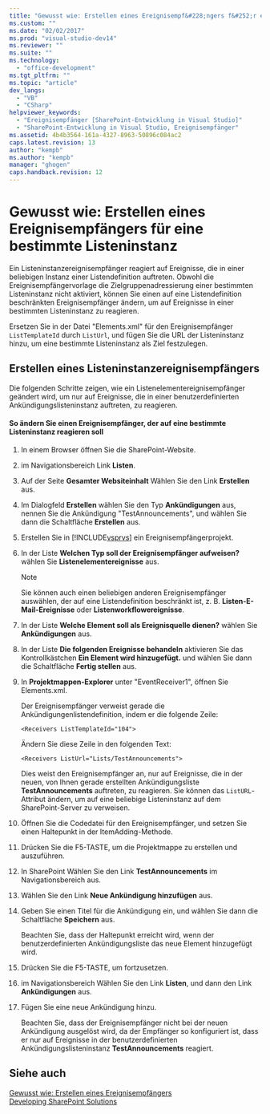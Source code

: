 ```yaml
---
title: "Gewusst wie: Erstellen eines Ereignisempf&#228;ngers f&#252;r eine bestimmte Listeninstanz | Microsoft Docs"
ms.custom: ""
ms.date: "02/02/2017"
ms.prod: "visual-studio-dev14"
ms.reviewer: ""
ms.suite: ""
ms.technology: 
  - "office-development"
ms.tgt_pltfrm: ""
ms.topic: "article"
dev_langs: 
  - "VB"
  - "CSharp"
helpviewer_keywords: 
  - "Ereignisempfänger [SharePoint-Entwicklung in Visual Studio]"
  - "SharePoint-Entwicklung in Visual Studio, Ereignisempfänger"
ms.assetid: 4b4b3564-161a-4327-8963-50896c084ac2
caps.latest.revision: 13
author: "kempb"
ms.author: "kempb"
manager: "ghogen"
caps.handback.revision: 12
---
```

# Gewusst wie: Erstellen eines Ereignisempf&#228;ngers f&#252;r eine bestimmte Listeninstanz
  Ein Listeninstanzereignisempfänger reagiert auf Ereignisse, die in einer beliebigen Instanz einer Listendefinition auftreten.  Obwohl die Ereignisempfängervorlage die Zielgruppenadressierung einer bestimmten Listeninstanz nicht aktiviert, können Sie einen auf eine Listendefinition beschränkten Ereignisempfänger ändern, um auf Ereignisse in einer bestimmten Listeninstanz zu reagieren.  
  
 Ersetzen Sie in der Datei "Elements.xml" für den Ereignisempfänger `ListTemplateId` durch `ListUrl`, und fügen Sie die URL der Listeninstanz hinzu, um eine bestimmte Listeninstanz als Ziel festzulegen.  
  
## Erstellen eines Listeninstanzereignisempfängers  
 Die folgenden Schritte zeigen, wie ein Listenelementereignisempfänger geändert wird, um nur auf Ereignisse, die in einer benutzerdefinierten Ankündigungslisteninstanz auftreten, zu reagieren.  
  
#### So ändern Sie einen Ereignisempfänger, der auf eine bestimmte Listeninstanz reagieren soll  
  
1.  In einem Browser öffnen Sie die SharePoint\-Website.  
  
2.  im Navigationsbereich Link **Listen**.  
  
3.  Auf der Seite **Gesamter Websiteinhalt** Wählen Sie den Link **Erstellen** aus.  
  
4.  Im Dialogfeld **Erstellen** wählen Sie den Typ **Ankündigungen** aus, nennen Sie die Ankündigung "TestAnnouncements", und wählen Sie dann die Schaltfläche **Erstellen** aus.  
  
5.  Erstellen Sie in [!INCLUDE[vsprvs](../sharepoint/includes/vsprvs-md.md)] ein Ereignisempfängerprojekt.  
  
6.  In der Liste **Welchen Typ soll der Ereignisempfänger aufweisen?** wählen Sie **Listenelementereignisse** aus.  
  
    > [!NOTE]  
    >  Sie können auch einen beliebigen anderen Ereignisempfänger auswählen, der auf eine Listendefinition beschränkt ist, z. B. **Listen\-E\-Mail\-Ereignisse** oder **Listenworkflowereignisse**.  
  
7.  In der Liste **Welche Element soll als Ereignisquelle dienen?** wählen Sie **Ankündigungen** aus.  
  
8.  In der Liste **Die folgenden Ereignisse behandeln** aktivieren Sie das Kontrollkästchen **Ein Element wird hinzugefügt.** und wählen Sie dann die Schaltfläche **Fertig stellen** aus.  
  
9. In **Projektmappen\-Explorer** unter "EventReceiver1", öffnen Sie Elements.xml.  
  
     Der Ereignisempfänger verweist gerade die Ankündigungenlistendefinition, indem er die folgende Zeile:  
  
    ```  
    <Receivers ListTemplateId="104">  
    ```  
  
     Ändern Sie diese Zeile in den folgenden Text:  
  
    ```  
    <Receivers ListUrl="Lists/TestAnnouncements">  
    ```  
  
     Dies weist den Ereignisempfänger an, nur auf Ereignisse, die in der neuen, von Ihnen gerade erstellten Ankündigungsliste **TestAnnouncements** auftreten, zu reagieren.  Sie können das `ListURL`\-Attribut ändern, um auf eine beliebige Listeninstanz auf dem SharePoint\-Server zu verweisen.  
  
10. Öffnen Sie die Codedatei für den Ereignisempfänger, und setzen Sie einen Haltepunkt in der ItemAdding\-Methode.  
  
11. Drücken Sie die F5\-TASTE, um die Projektmappe zu erstellen und auszuführen.  
  
12. In SharePoint Wählen Sie den Link **TestAnnouncements** im Navigationsbereich aus.  
  
13. Wählen Sie den Link **Neue Ankündigung hinzufügen** aus.  
  
14. Geben Sie einen Titel für die Ankündigung ein, und wählen Sie dann die Schaltfläche **Speichern** aus.  
  
     Beachten Sie, dass der Haltepunkt erreicht wird, wenn der benutzerdefinierten Ankündigungsliste das neue Element hinzugefügt wird.  
  
15. Drücken Sie die F5\-TASTE, um fortzusetzen.  
  
16. im Navigationsbereich Wählen Sie den Link **Listen**, und dann den Link **Ankündigungen** aus.  
  
17. Fügen Sie eine neue Ankündigung hinzu.  
  
     Beachten Sie, dass der Ereignisempfänger nicht bei der neuen Ankündigung ausgelöst wird, da der Empfänger so konfiguriert ist, dass er nur auf Ereignisse in der benutzerdefinierten Ankündigungslisteninstanz **TestAnnouncements** reagiert.  
  
## Siehe auch  
 [Gewusst wie: Erstellen eines Ereignisempfängers](../sharepoint/how-to-create-an-event-receiver.md)   
 [Developing SharePoint Solutions](../sharepoint/developing-sharepoint-solutions.md)  
  
  